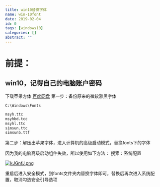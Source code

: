 ```yaml
---
title: win10替换字体
name: win-10font
date: 2019-02-04
id: 0
tags: [windows10]
categories: []
abstract: ""
---
```



# 前提：

## win10，记得自己的电脑账户密码<!--more-->

下载苹果方体
[百度网盘](https://pan.baidu.com/s/1Lwd3FKwxjgNjR2b60gHJFA)
第一步：备份原来的微软雅黑字体

`C:\Windows\Fonts`

```xml
msyh.ttc
msyhbd.tcc
msyhl.ttc
simsun.ttc
simsunb.ttf
```

第二步：解压出苹果字体，进入计算机的高级启动模式，替换fonts下的字体

因为我的电脑高级启动组件失效，所以使用如下方法：
搜索：系统配置

[![kJGnfJ.png](https://s2.ax1x.com/2019/02/04/kJGnfJ.png)](https://imgchr.com/i/kJGnfJ)

重启后进入安全模式，到fonts文件夹内替换字体即可，替换后再次进入系统配置，取消勾选安全引导选项